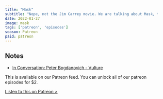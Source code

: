 ```yaml
---
title: "Mask"
subtitle: "Nope, not the Jim Carrey movie. We are talking about Mask, the Peter Bogdanovich film from 1985. We discuss Bogdanovich's career, Cher and the real life story about Rocky Dennis. We also share our takes on the Springsteen/Seger change that resulted in a law suit against Universal. Before all that though - Duff's trip to Disney."
date: 2022-01-27
image: mask
tags: ['patreon', 'episodes']
season: Patreon
paid: patreon
---
```

<h2>Notes</h2>
<ul class="resources">
<li><a href="https://www.vulture.com/2022/01/peter-bogdanovich-in-conversation.html">In Conversation: Peter Bogdanovich - Vulture</a></li>
</ul>
<div class="callout patreon">
This is available on our Patreon feed. You can unlock all of our patreon episodes for $2.

<a class="button" href="https://www.patreon.com/posts/61749890">Listen to this on Patreon &gt;</a>
</div>